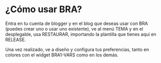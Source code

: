 # ¿Cómo usar BRA?

Entra en tu cuenta de blogger y en el blog que deseas usar con BRA (puedes crear uno o usar uno existente), ve al menú TEMA y en el desplegable, usa RESTAURAR, importando la plantilla que tienes aquí en RELEASE.

Una vez realizado, ve a diseño y configura tus preferencias, tanto en colores con el widget BRA1-VARS como en los demás.

